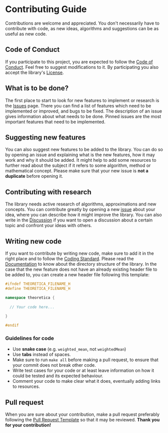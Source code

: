 # Contributing Guide
Contributions are welcome and appreciated. You don't necessarily have to contribute with code, as new ideas, algorithms and suggestions can be as useful as new code.

## Code of Conduct
If you participate to this project, you are expected to follow the [Code of Conduct](https://github.com/chaotic-society/theoretica/blob/master/CODE_OF_CONDUCT.md).
Feel free to suggest modifications to it. By participating you also accept the library's [License](https://github.com/chaotic-society/theoretica/blob/master/LICENSE).

## What is to be done?
The first place to start to look for new features to implement or research is the [Issues](https://github.com/chaotic-society/theoretica/issues) page.
There you can find a list of features which need to be implemented or improved, and bugs to be fixed.
The description of an issue gives information about what needs to be done.
Pinned issues are the most important features that need to be implemented.

## Suggesting new features
You can also suggest new features to be added to the library.
You can do so by opening an issue and explaining what is the new features, how it may work and why it should be added.
It might help to add some resources to further read about the subject if it refers to some algorithm, method or mathematical concept.
Please make sure that your new issue is **not a duplicate** before opening it.

## Contributing with research
The library needs active research of algorithms, approximations and new concepts.
You can contribute greatly by opening a new [issue](https://github.com/chaotic-society/theoretica/issues) about your idea, where you can describe how it might improve
the library. You can also write in the [Discussion](https://github.com/chaotic-society/theoretica/discussions) if you want to open a discussion about a certain topic and confront your ideas with others.

## Writing new code
If you want to contribute by writing new code, make sure to add it in the right place and to follow the [Coding Standard](https://github.com/chaotic-society/theoretica/blob/master/txt/CODING_STANDARD.md).
Please read the [Documentation](https://chaotic-society.github.io/theoretica) to know about the directory structure of the library.
In the case that the new feature does not have an already existing header file to be added to, you can create a new header file following this template:
```cpp
#ifndef THEORETICA_FILENAME_H
#define THEORETICA_FILENAME_H

namespace theoretica {
  
  // Your code here...
  
}

#endif
```

### Guidelines for code
- Use **snake case** (e.g. `weighted_mean`, not `weightedMean`)
- Use **tabs** instead of spaces.
- Make sure to run `make all` before making a pull request, to ensure that your commit does not break other code.
- Write test cases for your code or at least leave information on how it could be tested and its expected behaviour.
- Comment your code to make clear what it does, eventually adding links to resources.

## Pull request
When you are sure about your contribution, make a pull request preferably following the [Pull Request Template](https://github.com/chaotic-society/theoretica/blob/master/.github/PULL_REQUEST_TEMPLATE.md) so that it may be reviewed.
**Thank you for your contribution!**
